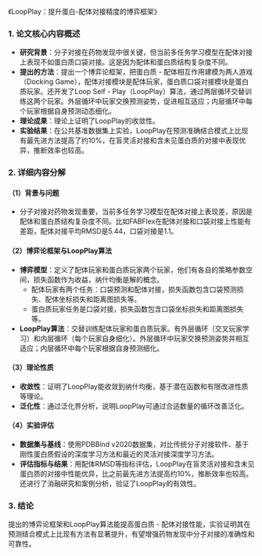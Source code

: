 
《LoopPlay：提升蛋白-配体对接精度的博弈框架》

### 1. 论文核心内容概述
- **研究背景**：分子对接在药物发现中很关键，但当前多任务学习模型在配体对接上表现不如蛋白质口袋对接。这是因为配体和蛋白质结构复杂度不同。
- **提出的方法**：提出一个博弈论框架，把蛋白质 - 配体相互作用建模为两人游戏（Docking Game），配体对接模块是配体玩家，蛋白质口袋对接模块是蛋白质玩家。还开发了Loop Self - Play（LoopPlay）算法，通过两层循环交替训练这两个玩家。外层循环中玩家交换预测姿势，促进相互适应；内层循环中每个玩家根据自身预测动态细化。
- **理论成果**：理论上证明了LoopPlay的收敛性。
- **实验结果**：在公共基准数据集上实验，LoopPlay在预测准确结合模式上比现有最先进方法提高了约10%，在盲灵活对接和含未见蛋白质的对接中表现优异，推断效率也较高。

### 2. 详细内容分解
#### （1）背景与问题
- 分子对接对药物发现重要，当前多任务学习模型在配体对接上表现差，原因是配体和蛋白质结构复杂度不同。比如FABFlex在配体对接和口袋对接上性能有差距，配体对接平均RMSD是5.44，口袋对接是1.1。
#### （2）博弈论框架与LoopPlay算法
- **博弈模型**：定义了配体玩家和蛋白质玩家两个玩家，他们有各自的策略参数空间，损失函数作为收益，纳什均衡是解的概念。
    - 配体玩家有两个任务：口袋预测和配体对接，损失函数包含口袋预测损失、配体坐标损失和距离图损失等。
    - 蛋白质玩家任务是口袋对接，损失函数包含口袋坐标损失和距离图损失等。
 - **LoopPlay算法**：交替训练配体玩家和蛋白质玩家。有外层循环（交叉玩家学习）和内层循环（每个玩家自身细化）。外层循环中玩家交换预测姿势并相互适应；内层循环中每个玩家根据自身预测细化。
#### （3）理论性质
- **收敛性**：证明了LoopPlay能收敛到纳什均衡，基于潜在函数和有限改进性质等理论。
- **泛化性**：通过泛化界分析，说明LoopPlay可通过合适数量的循环改善泛化。
#### （4）实验评估
- **数据集与基线**：使用PDBBind v2020数据集，对比传统分子对接软件、基于刚性蛋白质假设的深度学习方法和最近的灵活对接深度学习方法。
- **评估指标与结果**：用配体RMSD等指标评估，LoopPlay在盲灵活对接和含未见蛋白质的对接中性能优异，比之前最先进方法提高约10%，推断效率也较高。还进行了消融研究和案例分析，验证了LoopPlay的有效性。

### 3. 结论
提出的博弈论框架和LoopPlay算法能提高蛋白质 - 配体对接性能，实验证明其在预测结合模式上比现有方法有显著提升，有望增强药物发现中分子对接的准确性和可靠性。